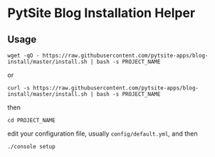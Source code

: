# PytSite Blog Installation Helper

## Usage

```
wget -qO - https://raw.githubusercontent.com/pytsite-apps/blog-install/master/install.sh | bash -s PROJECT_NAME
```

or

```
curl -s https://raw.githubusercontent.com/pytsite-apps/blog-install/master/install.sh | bash -s PROJECT_NAME
```

then

```
cd PROJECT_NAME
```

edit your configuration file, usually `config/default.yml`, and then

```
./console setup
```

